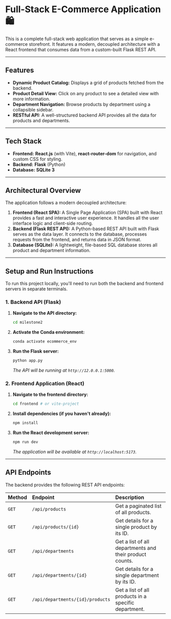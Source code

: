 # Full-Stack E-Commerce Application 🛍️

This is a complete full-stack web application that serves as a simple e-commerce storefront. It features a modern, decoupled architecture with a React frontend that consumes data from a custom-built Flask REST API.

***

## Features

-   **Dynamic Product Catalog:** Displays a grid of products fetched from the backend.
-   **Product Detail View:** Click on any product to see a detailed view with more information.
-   **Department Navigation:** Browse products by department using a collapsible sidebar.
-   **RESTful API:** A well-structured backend API provides all the data for products and departments.

***

## Tech Stack

-   **Frontend:** **React.js** (with Vite), **react-router-dom** for navigation, and custom CSS for styling.
-   **Backend:** **Flask** (Python)
-   **Database:** **SQLite 3**

***

## Architectural Overview

The application follows a modern decoupled architecture:

1.  **Frontend (React SPA):** A Single Page Application (SPA) built with React provides a fast and interactive user experience. It handles all the user interface logic and client-side routing.
2.  **Backend (Flask REST API):** A Python-based REST API built with Flask serves as the data layer. It connects to the database, processes requests from the frontend, and returns data in JSON format.
3.  **Database (SQLite):** A lightweight, file-based SQL database stores all product and department information.

***

## Setup and Run Instructions

To run this project locally, you'll need to run both the backend and frontend servers in separate terminals.

### 1. Backend API (Flask)

1.  **Navigate to the API directory:**
    ```bash
    cd milestone2
    ```
2.  **Activate the Conda environment:**
    ```bash
    conda activate ecommerce_env
    ```
3.  **Run the Flask server:**
    ```bash
    python app.py
    ```
    *The API will be running at `http://12.0.0.1:5000`.*

### 2. Frontend Application (React)

1.  **Navigate to the frontend directory:**
    ```bash
    cd frontend # or vite-project
    ```
2.  **Install dependencies (if you haven't already):**
    ```bash
    npm install
    ```
3.  **Run the React development server:**
    ```bash
    npm run dev
    ```
    *The application will be available at `http://localhost:5173`.*

***

## API Endpoints

The backend provides the following REST API endpoints:

| Method | Endpoint                                 | Description                                 |
| :----- | :--------------------------------------- | :------------------------------------------ |
| `GET`  | `/api/products`                          | Get a paginated list of all products.       |
| `GET`  | `/api/products/{id}`                     | Get details for a single product by its ID. |
| `GET`  | `/api/departments`                       | Get a list of all departments and their product counts. |
| `GET`  | `/api/departments/{id}`                  | Get details for a single department by its ID. |
| `GET`  | `/api/departments/{id}/products`         | Get a list of all products in a specific department. |
